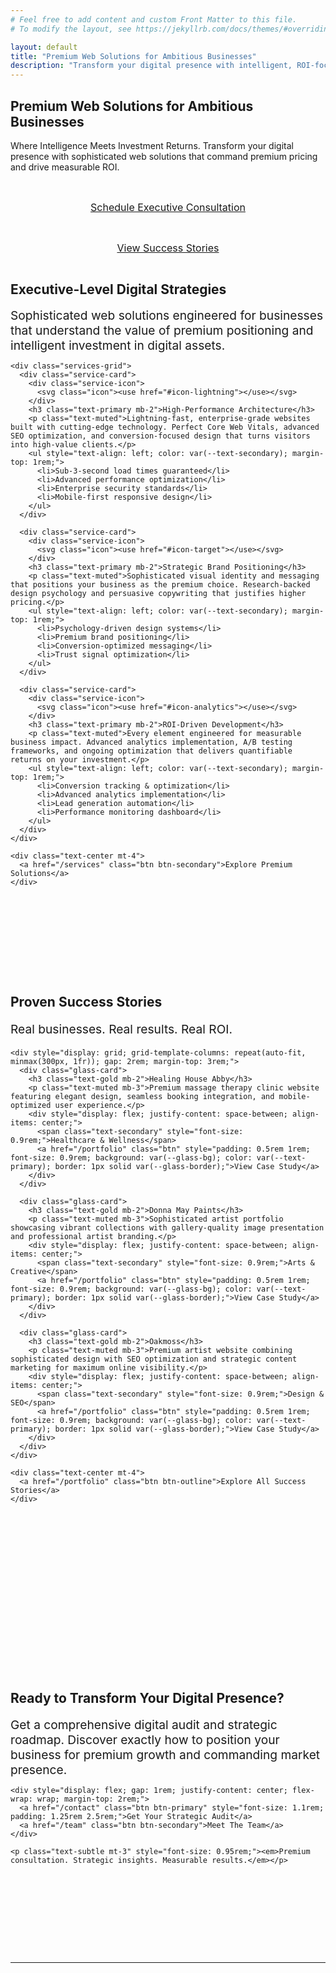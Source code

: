 ```yaml
---
# Feel free to add content and custom Front Matter to this file.
# To modify the layout, see https://jekyllrb.com/docs/themes/#overriding-theme-defaults

layout: default
title: "Premium Web Solutions for Ambitious Businesses"
description: "Transform your digital presence with intelligent, ROI-focused web design that commands premium pricing and drives measurable results."
---
```


<section class="hero">
  <div class="hero-content">
    <h1 class="font-display">Premium Web Solutions for <span class="text-gold">Ambitious Businesses</span></h1>
    <p class="subtitle">Where Intelligence Meets Investment Returns. Transform your digital presence with sophisticated web solutions that command premium pricing and drive measurable ROI.</p>
    <div class="hero-buttons">
      <a href="/contact" class="btn btn-primary">Schedule Executive Consultation</a>
      <a href="/portfolio" class="btn btn-outline">View Success Stories</a>
    </div>
  </div>
</section>

<section class="services">
  <div class="container">
    <div class="text-center mb-4">
      <h2 class="font-display">Executive-Level <span class="text-gold">Digital Strategies</span></h2>
      <p class="text-muted" style="font-size: 1.2rem; max-width: 600px; margin: 0 auto;">Sophisticated web solutions engineered for businesses that understand the value of premium positioning and intelligent investment in digital assets.</p>
    </div>
    
    <div class="services-grid">
      <div class="service-card">
        <div class="service-icon">
          <svg class="icon"><use href="#icon-lightning"></use></svg>
        </div>
        <h3 class="text-primary mb-2">High-Performance Architecture</h3>
        <p class="text-muted">Lightning-fast, enterprise-grade websites built with cutting-edge technology. Perfect Core Web Vitals, advanced SEO optimization, and conversion-focused design that turns visitors into high-value clients.</p>
        <ul style="text-align: left; color: var(--text-secondary); margin-top: 1rem;">
          <li>Sub-3-second load times guaranteed</li>
          <li>Advanced performance optimization</li>
          <li>Enterprise security standards</li>
          <li>Mobile-first responsive design</li>
        </ul>
      </div>
      
      <div class="service-card">
        <div class="service-icon">
          <svg class="icon"><use href="#icon-target"></use></svg>
        </div>
        <h3 class="text-primary mb-2">Strategic Brand Positioning</h3>
        <p class="text-muted">Sophisticated visual identity and messaging that positions your business as the premium choice. Research-backed design psychology and persuasive copywriting that justifies higher pricing.</p>
        <ul style="text-align: left; color: var(--text-secondary); margin-top: 1rem;">
          <li>Psychology-driven design systems</li>
          <li>Premium brand positioning</li>
          <li>Conversion-optimized messaging</li>
          <li>Trust signal optimization</li>
        </ul>
      </div>
      
      <div class="service-card">
        <div class="service-icon">
          <svg class="icon"><use href="#icon-analytics"></use></svg>
        </div>
        <h3 class="text-primary mb-2">ROI-Driven Development</h3>
        <p class="text-muted">Every element engineered for measurable business impact. Advanced analytics implementation, A/B testing frameworks, and ongoing optimization that delivers quantifiable returns on your investment.</p>
        <ul style="text-align: left; color: var(--text-secondary); margin-top: 1rem;">
          <li>Conversion tracking & optimization</li>
          <li>Advanced analytics implementation</li>
          <li>Lead generation automation</li>
          <li>Performance monitoring dashboard</li>
        </ul>
      </div>
    </div>
    
    <div class="text-center mt-4">
      <a href="/services" class="btn btn-secondary">Explore Premium Solutions</a>
    </div>
  </div>
</section>

<section style="padding: 8rem 0; background: var(--elevated-dark);">
  <div class="container">
    <div class="text-center mb-4">
      <h2 class="font-display">Proven <span class="text-blue">Success Stories</span></h2>
      <p class="text-muted" style="font-size: 1.2rem;">Real businesses. Real results. Real ROI.</p>
    </div>
    
    <div style="display: grid; grid-template-columns: repeat(auto-fit, minmax(300px, 1fr)); gap: 2rem; margin-top: 3rem;">
      <div class="glass-card">
        <h3 class="text-gold mb-2">Healing House Abby</h3>
        <p class="text-muted mb-3">Premium massage therapy clinic website featuring elegant design, seamless booking integration, and mobile-optimized user experience.</p>
        <div style="display: flex; justify-content: space-between; align-items: center;">
          <span class="text-secondary" style="font-size: 0.9rem;">Healthcare & Wellness</span>
          <a href="/portfolio" class="btn" style="padding: 0.5rem 1rem; font-size: 0.9rem; background: var(--glass-bg); color: var(--text-primary); border: 1px solid var(--glass-border);">View Case Study</a>
        </div>
      </div>
      
      <div class="glass-card">
        <h3 class="text-gold mb-2">Donna May Paints</h3>
        <p class="text-muted mb-3">Sophisticated artist portfolio showcasing vibrant collections with gallery-quality image presentation and professional artist branding.</p>
        <div style="display: flex; justify-content: space-between; align-items: center;">
          <span class="text-secondary" style="font-size: 0.9rem;">Arts & Creative</span>
          <a href="/portfolio" class="btn" style="padding: 0.5rem 1rem; font-size: 0.9rem; background: var(--glass-bg); color: var(--text-primary); border: 1px solid var(--glass-border);">View Case Study</a>
        </div>
      </div>
      
      <div class="glass-card">
        <h3 class="text-gold mb-2">Oakmoss</h3>
        <p class="text-muted mb-3">Premium artist website combining sophisticated design with SEO optimization and strategic content marketing for maximum online visibility.</p>
        <div style="display: flex; justify-content: space-between; align-items: center;">
          <span class="text-secondary" style="font-size: 0.9rem;">Design & SEO</span>
          <a href="/portfolio" class="btn" style="padding: 0.5rem 1rem; font-size: 0.9rem; background: var(--glass-bg); color: var(--text-primary); border: 1px solid var(--glass-border);">View Case Study</a>
        </div>
      </div>
    </div>
    
    <div class="text-center mt-4">
      <a href="/portfolio" class="btn btn-outline">Explore All Success Stories</a>
    </div>
  </div>
</section>

<section style="padding: 8rem 0; background: radial-gradient(ellipse at center, rgba(212, 175, 55, 0.05) 0%, transparent 70%), var(--rich-charcoal);">
  <div class="container text-center">
    <h2 class="font-display mb-3">Ready to Transform Your <span class="text-gold">Digital Presence?</span></h2>
    <p class="text-muted mb-4" style="font-size: 1.2rem; max-width: 600px; margin: 0 auto;">Get a comprehensive digital audit and strategic roadmap. Discover exactly how to position your business for premium growth and commanding market presence.</p>
    
    <div style="display: flex; gap: 1rem; justify-content: center; flex-wrap: wrap; margin-top: 2rem;">
      <a href="/contact" class="btn btn-primary" style="font-size: 1.1rem; padding: 1.25rem 2.5rem;">Get Your Strategic Audit</a>
      <a href="/team" class="btn btn-secondary">Meet The Team</a>
    </div>
    
    <p class="text-subtle mt-3" style="font-size: 0.95rem;"><em>Premium consultation. Strategic insights. Measurable results.</em></p>
  </div>
</section>

<style>
.hero-buttons {
  display: flex;
  gap: 1rem;
  justify-content: center;
  flex-wrap: wrap;
  margin-top: 2rem;
  padding: 0 1rem;
}

.hero-buttons .btn {
  font-size: 1rem;
  padding: 0.9rem 1.8rem;
  white-space: nowrap;
  min-width: auto;
}

@media (max-width: 768px) {
  .subtitle {
    padding: 0 1.5rem;
  }
  
  .hero-buttons {
    padding: 0 1.5rem;
    gap: 0.75rem;
  }
  
  .hero-buttons .btn {
    font-size: 0.95rem;
    padding: 0.8rem 1.5rem;
    flex: 1;
    max-width: 250px;
    text-align: center;
  }
}

@media (max-width: 480px) {
  .subtitle {
    padding: 0 2rem;
  }
  
  .hero-buttons {
    flex-direction: column;
    align-items: center;
    padding: 0 2rem;
  }
  
  .hero-buttons .btn {
    width: 100%;
    max-width: 280px;
  }
}
</style>

---
